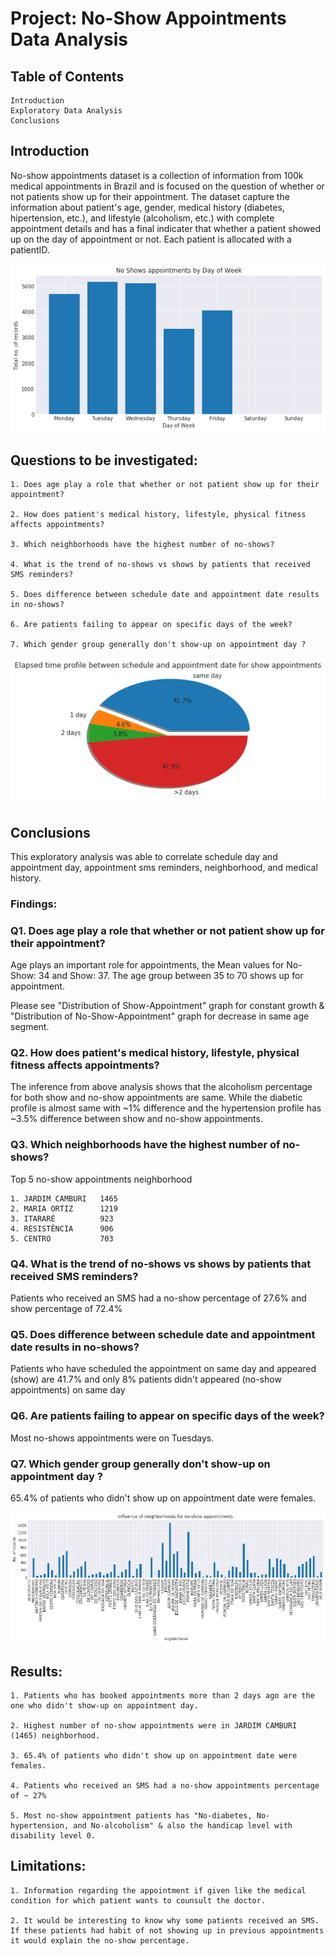 # Project: No-Show Appointments Data Analysis

## Table of Contents

    Introduction
    Exploratory Data Analysis
    Conclusions

## Introduction

No-show appointments dataset is a collection of information from 100k medical appointments in Brazil and is focused on the question of whether or not patients show up for their appointment. The dataset capture the information about patient's age, gender, medical history (diabetes, hipertension, etc.), and lifestyle (alcoholism, etc.) with complete appointment details and has a final indicater that whether a patient showed up on the day of appointment or not. Each patient is allocated with a patientID.

![alt text](https://github.com/swadeepsingh/Udacity-Data-Analyst-Nanodegree-NoShowAppointments/blob/master/1.png?raw=true)

## Questions to be investigated:

    1. Does age play a role that whether or not patient show up for their appointment?

    2. How does patient's medical history, lifestyle, physical fitness affects appointments?

    3. Which neighborhoods have the highest number of no-shows?

    4. What is the trend of no-shows vs shows by patients that received SMS reminders?

    5. Does difference between schedule date and appointment date results in no-shows?

    6. Are patients failing to appear on specific days of the week?

    7. Which gender group generally don't show-up on appointment day ?


![alt text](https://github.com/swadeepsingh/Udacity-Data-Analyst-Nanodegree-NoShowAppointments/blob/master/2.png?raw=true)


## Conclusions

This exploratory analysis was able to correlate schedule day and appointment day, appointment sms reminders, neighborhood, and medical history.

### Findings:

### Q1. Does age play a role that whether or not patient show up for their appointment?

Age plays an important role for appointments, the Mean values for No-Show: 34 and Show: 37. The age group between 35 to 70 shows up for appointment.

Please see "Distribution of Show-Appointment" graph for constant growth & "Distribution of No-Show-Appointment" graph for decrease in same age segment.

### Q2. How does patient's medical history, lifestyle, physical fitness affects appointments?

The inference from above analysis shows that the alcoholism percentage for both show and no-show appointments are same. While the diabetic profile is almost same with ~1% difference and the hypertension profile has ~3.5% difference between show and no-show appointments.

### Q3. Which neighborhoods have the highest number of no-shows?

Top 5 no-show appointments neighborhood

    1. JARDIM CAMBURI   1465
    2. MARIA ORTIZ      1219
    3. ITARARÉ          923
    4. RESISTÊNCIA      906
    5. CENTRO           703

### Q4. What is the trend of no-shows vs shows by patients that received SMS reminders?

Patients who received an SMS had a no-show percentage of 27.6% and show percentage of 72.4%

### Q5. Does difference between schedule date and appointment date results in no-shows?

Patients who have scheduled the appointment on same day and appeared (show) are 41.7% and only 8% patients didn't appeared (no-show appointments) on same day

### Q6. Are patients failing to appear on specific days of the week?

Most no-shows appointments were on Tuesdays.

### Q7. Which gender group generally don't show-up on appointment day ?

65.4% of patients who didn't show up on appointment date were females.


![alt text](https://github.com/swadeepsingh/Udacity-Data-Analyst-Nanodegree-NoShowAppointments/blob/master/3.png?raw=true)


## Results:

    1. Patients who has booked appointments more than 2 days ago are the one who didn't show-up on appointment day. 

    2. Highest number of no-show appointments were in JARDIM CAMBURI (1465) neighborhood. 

    3. 65.4% of patients who didn't show up on appointment date were females.

    4. Patients who received an SMS had a no-show appointments percentage of ~ 27%

    5. Most no-show appointment patients has "No-diabetes, No-hypertension, and No-alcoholism" & also the handicap level with disability level 0.


## Limitations:

    1. Information regarding the appointment if given like the medical condition for which patient wants to counsult the doctor. 

    2. It would be interesting to know why some patients received an SMS. If these patients had habit of not showing up in previous appointments it would explain the no-show percentage.
